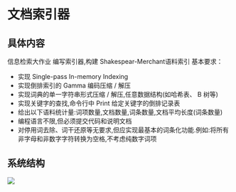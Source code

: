 # 文档索引器

## 具体内容
信息检索大作业
编写索引器,构建 Shakespear-Merchant语料索引
基本要求：
* 实现 Single-pass In-memory Indexing
* 实现倒排索引的 Gamma 编码压缩 / 解压
* 实现词典的单一字符串形式压缩 / 解压,任意数据结构(如哈希表、 B 树等)
* 实现关键字的查找,命令行中 Print 给定关键字的倒排记录表
* 给出以下语料统计量:词项数量,文档数量,词条数量,文档平均长度(词条数量)
* 编程语言不限,但必须提交代码和说明文档
* 对停用词去除、词干还原等无要求,但应实现最基本的词条化功能.例如:将所有非字母和非数字字符转换为空格,不考虑纯数字词项

## 系统结构
![](https://github.com/UCASExcited/DocumentIndexer/resource/system_architecture.png)
